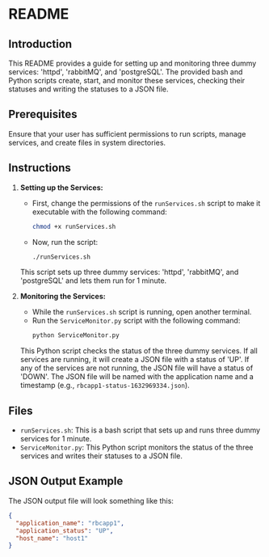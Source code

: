 # README

## Introduction

This README provides a guide for setting up and monitoring three dummy services: 'httpd', 'rabbitMQ', and 'postgreSQL'. The provided bash and Python scripts create, start, and monitor these services, checking their statuses and writing the statuses to a JSON file.

## Prerequisites

Ensure that your user has sufficient permissions to run scripts, manage services, and create files in system directories.

## Instructions

1. **Setting up the Services:**

    - First, change the permissions of the `runServices.sh` script to make it executable with the following command:
      ```bash
      chmod +x runServices.sh
      ```
    - Now, run the script:
      ```bash
      ./runServices.sh
      ```
    This script sets up three dummy services: 'httpd', 'rabbitMQ', and 'postgreSQL' and lets them run for 1 minute. 

2. **Monitoring the Services:**

    - While the `runServices.sh` script is running, open another terminal.
    - Run the `ServiceMonitor.py` script with the following command:
      ```bash
      python ServiceMonitor.py
      ```
    This Python script checks the status of the three dummy services. If all services are running, it will create a JSON file with a status of 'UP'. If any of the services are not running, the JSON file will have a status of 'DOWN'. The JSON file will be named with the application name and a timestamp (e.g., `rbcapp1-status-1632969334.json`).

## Files

- `runServices.sh`: This is a bash script that sets up and runs three dummy services for 1 minute.
- `ServiceMonitor.py`: This Python script monitors the status of the three services and writes their statuses to a JSON file.

## JSON Output Example

The JSON output file will look something like this:

```json
{
  "application_name": "rbcapp1",
  "application_status": "UP",
  "host_name": "host1"
}
